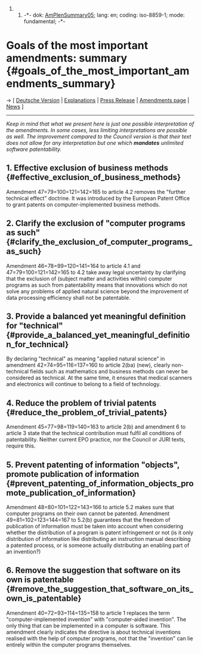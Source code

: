 1.  1.  -\*- dok: [AmPlenSummary05](AmPlenSummary05 "wikilink"); lang:
        en; coding: iso-8859-1; mode: fundamental; -\*-

# Goals of the most important amendments: summary {#goals_of_the_most_important_amendments_summary}

-\> \[ [ Deutsche Version](AmPlenSummary05De "wikilink") \| [
Explanations](AmPlenExplanation05En "wikilink") \| [ Press
Release](AmPlenPr050701En "wikilink") \| [ Amendments
page](Plen05En "wikilink") \| [ News](SwpatcninoEn "wikilink") \]

------------------------------------------------------------------------

*Keep in mind that what we present here is just one possible
interpretation of the amendments. In some cases, less limiting
interpretations are possible as well. The improvement compared to the
Council version is that their text does not allow for any interpretation
but one which **mandates** unlimited software patentability.*

## 1. Effective exclusion of business methods {#effective_exclusion_of_business_methods}

Amendment 47=79=100=121=142=165 to article 4.2 removes the \"further
technical effect\" doctrine. It was introduced by the European Patent
Office to grant patents on computer-implemented business methods.

## 2. Clarify the exclusion of \"computer programs as such\" {#clarify_the_exclusion_of_computer_programs_as_such}

Amendment 46=78=99=120=141=164 to article 4.1 and 47=79=100=121=142=165
to 4.2 take away legal uncertainty by clarifying that the exclusion of
(subject matter and activities within) computer programs as such from
patentability means that innovations which do not solve any problems of
applied natural science beyond the improvement of data processing
efficiency shall not be patentable.

## 3. Provide a balanced yet meaningful definition for \"technical\" {#provide_a_balanced_yet_meaningful_definition_for_technical}

By declaring \"technical\" as meaning \"applied natural science\" in
amendment 42=74=95=116=137=160 to article 2(ba) (new), clearly
non-technical fields such as mathematics and business methods can never
be considered as technical. At the same time, it ensures that medical
scanners and electronics will continue to belong to a field of
technology.

## 4. Reduce the problem of trivial patents {#reduce_the_problem_of_trivial_patents}

Amendment 45=77=98=119=140=163 to article 2(b) and amendment 6 to
article 3 state that the technical contribution must fulfil all
conditions of patentability. Neither current EPO practice, nor the
Council or JURI texts, require this.

## 5. Prevent patenting of information \"objects\", promote publication of information {#prevent_patenting_of_information_objects_promote_publication_of_information}

Amendment 48=80=101=122=143=166 to article 5.2 makes sure that computer
programs on their own cannot be patented. Amendment
49=81=102=123=144=167 to 5.2(b) guarantees that the freedom of
publication of information must be taken into account when considering
whether the distribution of a program is patent infringement or not (is
it only distribution of information like distributing an instruction
manual describing a patented process, or is someone actually
distributing an enabling part of an invention?)

## 6. Remove the suggestion that software on its own is patentable {#remove_the_suggestion_that_software_on_its_own_is_patentable}

Amendment 40=72=93=114=135=158 to article 1 replaces the term
\"computer-implemented invention\" with \"computer-aided invention\".
The only thing that can be implemented in a computer is software. This
amendment clearly indicates the directive is about technical inventions
realised with the help of computer programs, not that the \"invention\"
can lie entirely within the computer programs themselves.
